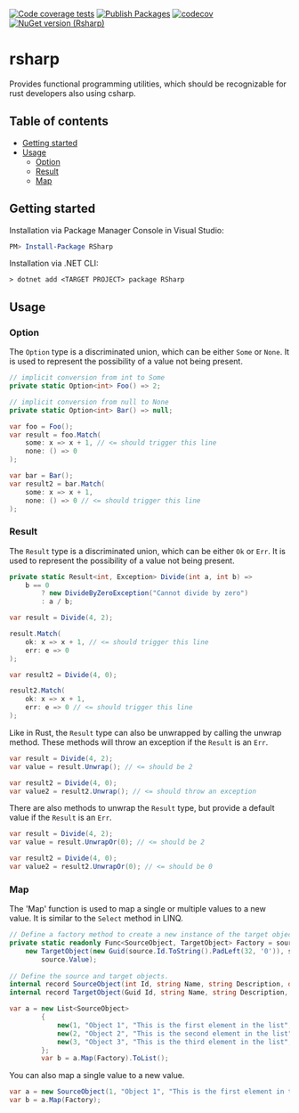 [![Code coverage tests](https://github.com/tluijken/rsharp/actions/workflows/CODE_COVERAGE_TESTS.yml/badge.svg)](https://github.com/tluijken/task-endurer/actions/workflows/CODE_COVERAGE_TESTS.yml)
[![Publish Packages](https://github.com/tluijken/rsharp/actions/workflows/PUBLISH_PACKAGES.yml/badge.svg)](https://github.com/tluijken/task-endurer/actions/workflows/PUBLISH_PACKAGES.yml)
[![codecov](https://codecov.io/gh/tluijken/rsharp/branch/main/graph/badge.svg?token=1KRH6M0ZIK)](https://codecov.io/gh/tluijken/task-endurer)
[![NuGet version (Rsharp)](https://img.shields.io/nuget/v/Rsharp.svg?style=flat-square)](https://www.nuget.org/packages/RSharp/)

# rsharp
Provides functional programming utilities, which should be recognizable for rust developers also using csharp.

## Table of contents
- [Getting started](#getting-started)
- [Usage](#usage)
  - [Option](#option)
  - [Result](#result)
  - [Map](#map)

## Getting started

Installation via Package Manager Console in Visual Studio:

```powershell
PM> Install-Package RSharp
```

Installation via .NET CLI:

```console
> dotnet add <TARGET PROJECT> package RSharp
```

## Usage

### Option
The `Option` type is a discriminated union, which can be either `Some` or `None`. It is used to represent the possibility of a value not being present.

```csharp
// implicit conversion from int to Some
private static Option<int> Foo() => 2;

// implicit conversion from null to None
private static Option<int> Bar() => null;

var foo = Foo();
var result = foo.Match(
    some: x => x + 1, // <= should trigger this line
    none: () => 0
);

var bar = Bar();
var result2 = bar.Match(
    some: x => x + 1,
    none: () => 0 // <= should trigger this line
);
```

### Result
The `Result` type is a discriminated union, which can be either `Ok` or `Err`. It is used to represent the possibility of a value not being present.

```csharp
private static Result<int, Exception> Divide(int a, int b) =>
    b == 0
        ? new DivideByZeroException("Cannot divide by zero")
        : a / b;

var result = Divide(4, 2);

result.Match(
    ok: x => x + 1, // <= should trigger this line
    err: e => 0
);

var result2 = Divide(4, 0);

result2.Match(
    ok: x => x + 1,
    err: e => 0 // <= should trigger this line
);
```

Like in Rust, the `Result` type can also be unwrapped by calling the unwrap method. These methods will throw an exception if the `Result` is an `Err`.
```csharp
var result = Divide(4, 2);
var value = result.Unwrap(); // <= should be 2

var result2 = Divide(4, 0);
var value2 = result2.Unwrap(); // <= should throw an exception
```

There are also methods to unwrap the `Result` type, but provide a default value if the `Result` is an `Err`.
```csharp
var result = Divide(4, 2);
var value = result.UnwrapOr(0); // <= should be 2

var result2 = Divide(4, 0);
var value2 = result2.UnwrapOr(0); // <= should be 0
```

### Map
The 'Map' function is used to map a single or multiple values to a new value. It is similar to the `Select` method in LINQ.

```csharp
// Define a factory method to create a new instance of the target object.
private static readonly Func<SourceObject, TargetObject> Factory = source =>
    new TargetObject(new Guid(source.Id.ToString().PadLeft(32, '0')), source.Name, source.Description,
        source.Value);
            
// Define the source and target objects.
internal record SourceObject(int Id, string Name, string Description, double Value);
internal record TargetObject(Guid Id, string Name, string Description, double Value);

var a = new List<SourceObject>
        {
            new(1, "Object 1", "This is the first element in the list", 1.0),
            new(2, "Object 2", "This is the second element in the list", 2.0),
            new(3, "Object 3", "This is the third element in the list", 3.0)
        };
        var b = a.Map(Factory).ToList(); 
```

You can also map a single value to a new value.
```csharp
var a = new SourceObject(1, "Object 1", "This is the first element in the list", 1.0);
var b = a.Map(Factory);
```